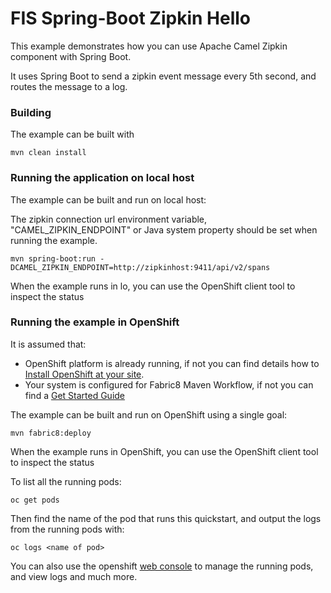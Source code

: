 # FIS Spring-Boot Zipkin Hello

This example demonstrates how you can use Apache Camel Zipkin component with Spring Boot.

It uses Spring Boot to send a zipkin event message every 5th second, and routes the message to a log.

### Building

The example can be built with

    mvn clean install

### Running the application on local host


The example can be built and run on local host:

The zipkin connection url environment variable, "CAMEL_ZIPKIN_ENDPOINT" or Java system property should be set when running the example.

    mvn spring-boot:run -DCAMEL_ZIPKIN_ENDPOINT=http://zipkinhost:9411/api/v2/spans

When the example runs in lo, you can use the OpenShift client tool to inspect the status


### Running the example in OpenShift

It is assumed that:
- OpenShift platform is already running, if not you can find details how to [Install OpenShift at your site](https://docs.openshift.com/container-platform/3.3/install_config/index.html).
- Your system is configured for Fabric8 Maven Workflow, if not you can find a [Get Started Guide](https://access.redhat.com/documentation/en/red-hat-jboss-middleware-for-openshift/3/single/red-hat-jboss-fuse-integration-services-20-for-openshift/)

The example can be built and run on OpenShift using a single goal:

    mvn fabric8:deploy

When the example runs in OpenShift, you can use the OpenShift client tool to inspect the status

To list all the running pods:

    oc get pods

Then find the name of the pod that runs this quickstart, and output the logs from the running pods with:

    oc logs <name of pod>

You can also use the openshift [web console](https://docs.openshift.com/container-platform/3.3/getting_started/developers_console.html#developers-console-video) to manage the
running pods, and view logs and much more.

